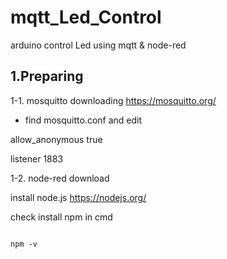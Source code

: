 # mqtt_Led_Control
arduino control Led using mqtt &amp; node-red

<h2>1.Preparing</h2>

1-1. mosquitto downloading
<https://mosquitto.org/>

* find mosquitto.conf and edit

allow_anonymous true

listener 1883

1-2. node-red download

install node.js
<https://nodejs.org/>

check install npm in cmd

<pre><code>
npm -v
</code></pre>






